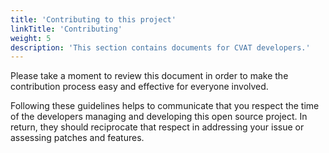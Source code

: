 ```yaml
---
title: 'Contributing to this project'
linkTitle: 'Contributing'
weight: 5
description: 'This section contains documents for CVAT developers.'
---
```


Please take a moment to review this document in order to make the contribution
process easy and effective for everyone involved.

Following these guidelines helps to communicate that you respect the time of
the developers managing and developing this open source project. In return,
they should reciprocate that respect in addressing your issue or assessing
patches and features.
